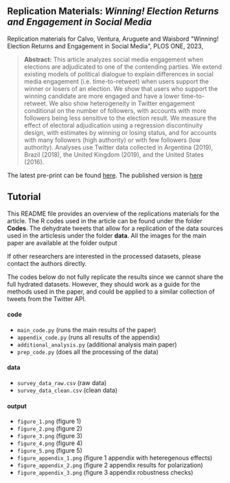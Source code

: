 ## Replication Materials: _Winning! Election Returns and Engagement in Social Media_

Replication materials for Calvo, Ventura, Aruguete and Waisbord "Winning! Election Returns and Engagement in Social Media", PLOS ONE, 2023,

> __Abstract:__
> This article analyzes social media engagement when elections are adjudicated to one of the contending parties. We extend existing models of political dialogue to explain differences in social media engagement (i.e. time-to-retweet) when users support the winner or losers of an election. We show that users who support the winning candidate are more engaged and have a lower time-to-retweet. We also show heterogeneity in Twitter engagement conditional on the number of followers, with accounts with more followers being less sensitive to the election result. We measure the effect of electoral adjudication using a regression discontinuity design, with estimates by winning or losing status, and for accounts with many followers (high authority) or with few followers (low authority). Analyses use Twitter data collected in Argentina (2019), Brazil (2018), the United Kingdom (2019), and the United States (2016).

The latest pre-print can be found [here](CVAW_winning_preprint.pdf). The published version is [here](https://journals.plos.org/plosone/article/authors?id=10.1371/journal.pone.0281475)

## Tutorial 

This README file provides an overview of the replications materials for the article. The R codes used in the article can be found under the folder **Codes**. The dehydrate tweets that allow for a replication of the data sources used in the articlesis under the folder **data**. All the images for the main paper are available at the folder output

If other researchers are interested in the processed datasets, please contact the authors directly. 

The codes below do not fully replicate the results since we cannot share the full hydrated datasets. However, they should work as a guide for the methods used in the paper, and could be applied to a similar collection of tweets from the Twitter API. 

#### code
- `main_code.py` (runs the main results of the paper)
- `appendix_code.py` (runs all results of the appendix)
- `additional_analysis.py` (additional analysis main paper)
- `prep_code.py` (does all the processing of the data)

#### data
- `survey_data_raw.csv` (raw data)
- `survey_data_clean.csv` (clean data)

#### output
- `figure_1.png` (figure 1)
- `figure_2.png` (figure 2)
- `figure_3.png` (figure 3)
- `figure_4.png` (figure 4)
- `figure_5.png` (figure 5)
- `figure_appendix_1.png` (figure 1 appendix with heteregenous effects)
- `figure_appendix_2.png` (figure 2 appendix results for polarization)
- `figure_appendix_3.png` (figure 3 appendix robustness checks)

